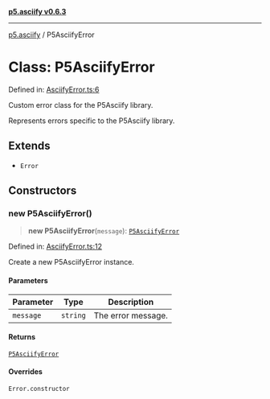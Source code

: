 [**p5.asciify v0.6.3**](../README.md)

***

[p5.asciify](../globals.md) / P5AsciifyError

# Class: P5AsciifyError

Defined in: [AsciifyError.ts:6](https://github.com/humanbydefinition/p5-asciify/blob/c1880d7b18dd0a4a469b44acbbc4ef3375e21c2d/src/lib/AsciifyError.ts#L6)

Custom error class for the P5Asciify library.

Represents errors specific to the P5Asciify library.

## Extends

- `Error`

## Constructors

### new P5AsciifyError()

> **new P5AsciifyError**(`message`): [`P5AsciifyError`](P5AsciifyError.md)

Defined in: [AsciifyError.ts:12](https://github.com/humanbydefinition/p5-asciify/blob/c1880d7b18dd0a4a469b44acbbc4ef3375e21c2d/src/lib/AsciifyError.ts#L12)

Create a new P5AsciifyError instance.

#### Parameters

| Parameter | Type | Description |
| ------ | ------ | ------ |
| `message` | `string` | The error message. |

#### Returns

[`P5AsciifyError`](P5AsciifyError.md)

#### Overrides

`Error.constructor`
